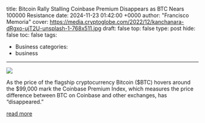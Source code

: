 title: Bitcoin Rally Stalling Coinbase Premium Disappears as BTC Nears 100000 Resistance
date: 2024-11-23 01:42:00 +0000
author: "Francisco Memoria"
cover: https://media.cryptoglobe.com/2022/12/kanchanara-dRgxo-ujT2U-unsplash-1-768x511.jpg
draft: false
top: false
type: post
hide: false
toc: false
tags:
  - Business
categories:
  - business
---

![](https://media.cryptoglobe.com/2022/12/kanchanara-dRgxo-ujT2U-unsplash-1-768x511.jpg)

As the price of the flagship cryptocurrency Bitcoin ($BTC) hovers around the $99,000 mark the Coinbase Premium Index, which measures the price difference between BTC on Coinbase and other exchanges, has “disappeared.”

[read more](https://www.cryptoglobe.com/latest/2024/11/bitcoin-rally-stalling-coinbase-premium-disappears-as-btc-nears-100000-resistance/)
